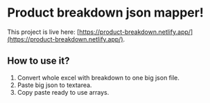 # Product breakdown json mapper!

This project is live here: [https://product-breakdown.netlify.app/](https://product-breakdown.netlify.app/).

## How to use it?
1. Convert whole excel with breakdown to one big json file.
2. Paste big json to textarea.
3. Copy paste ready to use arrays.